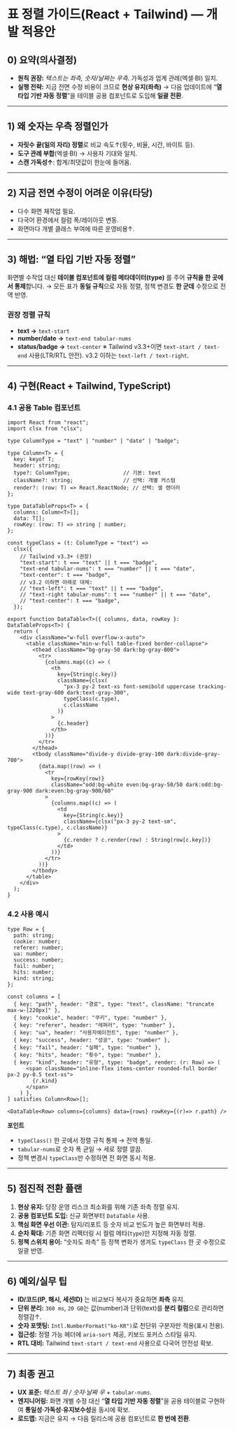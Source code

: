 # 표 정렬 가이드(React + Tailwind) — 개발 적용안

## 0) 요약(의사결정)

* **원칙 권장:** *텍스트는 좌측, 숫자/날짜는 우측*. 가독성과 업계 관례(엑셀·BI) 일치.  
* **실행 전략:** 지금 전면 수정 비용이 크므로 **현상 유지(좌측)** → 다음 업데이트에 “**열 타입 기반 자동 정렬**”을 테이블 공용 컴포넌트로 도입해 **일괄 전환**.

---

## 1) 왜 숫자는 우측 정렬인가

* **자릿수 끝(일의 자리) 정렬**로 비교 속도↑(횟수, 비율, 시간, 바이트 등).
* **도구 관례 부합**(엑셀·BI) → 사용자 기대와 일치.
* **스캔 가독성↑**: 합계/최댓값이 한눈에 들어옴.

---

## 2) 지금 전면 수정이 어려운 이유(타당)

* 다수 화면 재작업 필요.
* 다국어 환경에서 컬럼 폭/레이아웃 변동.
* 화면마다 개별 클래스 부여에 따른 운영비용↑.

---

## 3) 해법: “열 타입 기반 자동 정렬”

화면별 수작업 대신 **테이블 컴포넌트에 컬럼 메타데이터(type)** 를 주어 **규칙을 한 곳에서 통제**합니다.
→ 모든 표가 **동일 규칙**으로 자동 정렬, 정책 변경도 **한 군데** 수정으로 전역 반영.

### 권장 정렬 규칙

* **text →** `text-start`
* **number/date →** `text-end tabular-nums`
* **status/badge →** `text-center`
  ※ Tailwind v3.3+이면 `text-start / text-end` 사용(LTR/RTL 안전). v3.2 이하는 `text-left / text-right`.

---

## 4) 구현(React + Tailwind, TypeScript)

### 4.1 공용 Table 컴포넌트

```tsx
import React from "react";
import clsx from "clsx";

type ColumnType = "text" | "number" | "date" | "badge";

type Column<T> = {
  key: keyof T;
  header: string;
  type?: ColumnType;                 // 기본: text
  className?: string;                // 선택: 개별 커스텀
  render?: (row: T) => React.ReactNode; // 선택: 셀 렌더러
};

type DataTableProps<T> = {
  columns: Column<T>[];
  data: T[];
  rowKey: (row: T) => string | number;
};

const typeClass = (t: ColumnType = "text") =>
  clsx({
    // Tailwind v3.3+ (권장)
    "text-start": t === "text" || t === "badge",
    "text-end tabular-nums": t === "number" || t === "date",
    "text-center": t === "badge",
    // v3.2 이하면 아래로 대체:
    // "text-left": t === "text" || t === "badge",
    // "text-right tabular-nums": t === "number" || t === "date",
    // "text-center": t === "badge",
  });

export function DataTable<T>({ columns, data, rowKey }: DataTableProps<T>) {
  return (
    <div className="w-full overflow-x-auto">
      <table className="min-w-full table-fixed border-collapse">
        <thead className="bg-gray-50 dark:bg-gray-800">
          <tr>
            {columns.map((c) => (
              <th
                key={String(c.key)}
                className={clsx(
                  "px-3 py-2 text-xs font-semibold uppercase tracking-wide text-gray-600 dark:text-gray-300",
                  typeClass(c.type),
                  c.className
                )}
              >
                {c.header}
              </th>
            ))}
          </tr>
        </thead>
        <tbody className="divide-y divide-gray-100 dark:divide-gray-700">
          {data.map((row) => (
            <tr
              key={rowKey(row)}
              className="odd:bg-white even:bg-gray-50/50 dark:odd:bg-gray-900 dark:even:bg-gray-900/60"
            >
              {columns.map((c) => (
                <td
                  key={String(c.key)}
                  className={clsx("px-3 py-2 text-sm", typeClass(c.type), c.className)}
                >
                  {c.render ? c.render(row) : String(row[c.key])}
                </td>
              ))}
            </tr>
          ))}
        </tbody>
      </table>
    </div>
  );
}
```

### 4.2 사용 예시

```tsx
type Row = {
  path: string;
  cookie: number;
  referer: number;
  ua: number;
  success: number;
  fail: number;
  hits: number;
  kind: string;
};

const columns = [
  { key: "path", header: "경로", type: "text", className: "truncate max-w-[220px]" },
  { key: "cookie", header: "쿠키", type: "number" },
  { key: "referer", header: "레퍼러", type: "number" },
  { key: "ua", header: "사용자에이전트", type: "number" },
  { key: "success", header: "성공", type: "number" },
  { key: "fail", header: "실패", type: "number" },
  { key: "hits", header: "횟수", type: "number" },
  { key: "kind", header: "유형", type: "badge", render: (r: Row) => (
      <span className="inline-flex items-center rounded-full border px-2 py-0.5 text-xs">
        {r.kind}
      </span>
    ) },
] satisfies Column<Row>[];

<DataTable<Row> columns={columns} data={rows} rowKey={(r)=> r.path} />
```

**포인트**

* `typeClass()` 한 곳에서 정렬 규칙 통제 → 전역 통일.
* `tabular-nums`로 숫자 폭 균일 → 세로 정렬 깔끔.
* 정책 변경시 `typeClass`만 수정하면 전 화면 동시 적용.

---

## 5) 점진적 전환 플랜

1. **현상 유지:** 당장 운영 리스크 최소화를 위해 기존 좌측 정렬 유지.
2. **공용 컴포넌트 도입:** 신규 화면부터 `DataTable` 사용.
3. **핵심 화면 우선 이관:** 탐지/리포트 등 숫자 비교 빈도가 높은 화면부터 적용.
4. **순차 확대:** 기존 화면 리팩터링 시 컬럼 메타(`type`)만 지정해 자동 정렬.
5. **정책 스위치 용이:** “숫자도 좌측” 등 정책 변화가 생겨도 `typeClass` 한 곳 수정으로 일괄 반영.

---

## 6) 예외/실무 팁

* **ID/코드(IP, 해시, 세션ID)** 는 비교보다 복사가 중요하면 **좌측** 유지.
* **단위 분리:** `360 ms`, `20 GB`는 값(number)과 단위(text)를 **분리 컬럼**으로 관리하면 정렬감↑.
* **숫자 포맷팅:** `Intl.NumberFormat("ko-KR")`로 천단위 구분자만 적용(표시 전용).
* **접근성:** 정렬 가능 헤더에 `aria-sort` 제공, 키보드 포커스 스타일 유지.
* **RTL 대비:** Tailwind `text-start / text-end` 사용으로 다국어 안전성 확보.

---

## 7) 최종 권고

* **UX 표준:** *텍스트 좌 / 숫자·날짜 우* + `tabular-nums`.
* **엔지니어링:** 화면 개별 수정 대신 “**열 타입 기반 자동 정렬**”을 공용 테이블로 구현하여 **통일성·가독성·유지보수성**을 동시에 확보.
* **로드맵:** 지금은 유지 → 다음 릴리스에 공용 컴포넌트로 **한 번에 전환**.
